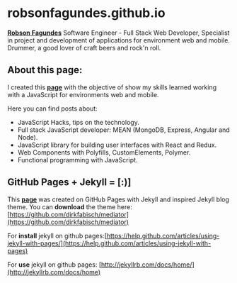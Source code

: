 robsonfagundes.github.io
================
[**Robson Fagundes**](https://github.com/robsonfagundes) Software Engineer - Full Stack Web Developer, Specialist in project and development of applications for environment web and mobile. Drummer, a good lover of craft beers and rock'n roll.

About this page:
----------------
I created this [**page**](http://robsonfagundes.github.io) with the objective of show my skills learned working with a JavaScript for environments web and mobile. 

Here you can find posts about:

 -   JavaScript Hacks, tips on the technology.
 -   Full stack JavaScript developer: MEAN (MongoDB, Express, Angular and Node).
 -   JavaScript library for building user interfaces with React and Redux.
 -   Web Components with Polyfills, CustomElements, Polymer.
 -   Functional programming with JavaScript.


GitHub Pages + Jekyll = [:)]
----------------
This [**page**](http://robsonfagundes.github.io) was created on GitHub Pages with Jekyll and inspired Jekyll blog theme. 
You can **download** the theme here:
[https://github.com/dirkfabisch/mediator](https://github.com/dirkfabisch/mediator) 

For **install** jekyll on github pages:[https://help.github.com/articles/using-jekyll-with-pages/](https://help.github.com/articles/using-jekyll-with-pages) 

For **use** jekyll on github pages: [http://jekyllrb.com/docs/home/](http://jekyllrb.com/docs/home) 
